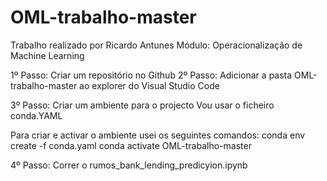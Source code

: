 # OML-trabalho-master
Trabalho realizado por Ricardo Antunes 
Módulo: Operacionalização de Machine Learning

1º Passo: Criar um repositório no Github
2º Passo: Adicionar a pasta OML-trabalho-master ao explorer do Visual Studio Code

3º Passo: Criar um ambiente para o projecto
  Vou usar o ficheiro conda.YAML

  Para criar e activar o ambiente usei os seguintes comandos:
    conda env create -f conda.yaml
    conda activate OML-trabalho-master

  4º Passo: Correr o rumos_bank_lending_predicyion.ipynb
